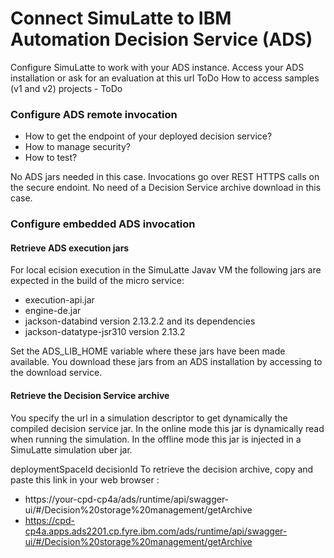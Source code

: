 # Connect SimuLatte to IBM Automation Decision Service (ADS)

Configure SimuLatte to work with your ADS instance.
Access your ADS installation or ask for an evaluation at this url ToDo
How to access samples (v1 and v2) projects - ToDo

### Configure ADS remote invocation
* How to get the endpoint of your deployed decision service?
* How to manage security?
* How to test?

No ADS jars needed in this case. Invocations go over REST HTTPS calls on the secure endoint.
No need of a Decision Service archive download in this case.

### Configure embedded ADS invocation
#### Retrieve ADS execution jars
For local ecision execution in the SimuLatte Javav VM the following jars are expected in the build of the micro service:
   * execution-api.jar
   * engine-de.jar
   * jackson-databind version 2.13.2.2 and its dependencies
   * jackson-datatype-jsr310 version 2.13.2

Set the ADS_LIB_HOME variable where these jars have been made available.
You download these jars from an ADS installation by accessing to the download service.

#### Retrieve the Decision Service archive
You specify the url in a simulation descriptor to get dynamically the compiled decision service jar.
In the online mode this jar is dynamically read when running the simulation. In the offline mode this jar is injected in a SimuLatte simulation uber jar.

deploymentSpaceId
decisionId
To retrieve the decision archive, copy and paste this link in your web browser : 
   * https://your-cpd-cp4a/ads/runtime/api/swagger-ui/#/Decision%20storage%20management/getArchive
   * https://cpd-cp4a.apps.ads2201.cp.fyre.ibm.com/ads/runtime/api/swagger-ui/#/Decision%20storage%20management/getArchive
